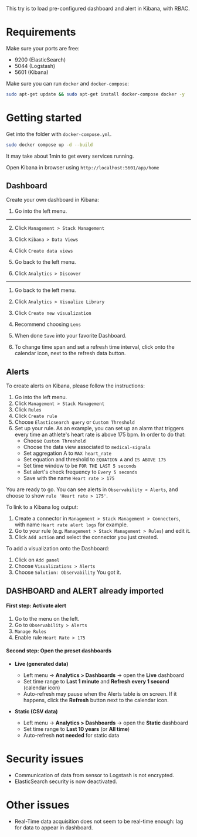 This try is to load pre-configured dashboard and alert in Kibana, with RBAC.

# Requirements

Make sure your ports are free:
* 9200 (ElasticSearch)
* 5044 (Logstash)
* 5601 (Kibana)

Make sure you can run `docker` and `docker-compose`:
```bash
sudo apt-get update && sudo apt-get install docker-compose docker -y
```

# Getting started

Get into the folder with `docker-compose.yml`.
```bash
sudo docker compose up -d --build
```
It may take about 1min to get every services running.

Open Kibana in browser using `http://localhost:5601/app/home`

## Dashboard

Create your own dashboard in Kibana:

1. Go into the left menu.
---
2. Click `Management > Stack Management`
3. Click `Kibana > Data Views`
4. Click `Create data views`

1. Go back to the left menu.
5. Click `Analytics > Discover`
---
1. Go back to the left menu.
5. Click `Analytics > Visualize Library`
6. Click `Create new visualization`
7. Recommend choosing `Lens`

8. When done `Save` into your favorite Dashboard.
9. To change time span and set a refresh time interval, click onto the calendar icon, next to the refresh data button.

## Alerts

To create alerts on Kibana, please follow the instructions:

1. Go into the left menu.
2. Click `Management > Stack Management`
3. Click `Rules`
4. Click `Create rule`
5. Choose `Elasticsearch query` or `Custom Threshold`
6. Set up your rule. As an example, you can set up an alarm that triggers every time an athlete's heart rate is above 175 bpm. In order to do that:
    - Choose `Custom Threshold`
    - Choose the data view associated to `medical-signals`
    - Set aggregation A to `MAX heart_rate`
    - Set equation and threshold to `EQUATION A` and `IS ABOVE 175`
    - Set time window to be `FOR THE LAST 5 seconds`
    - Set alert's check frequency to `Every 5 seconds`
    - Save with the name `Heart rate > 175`

You are ready to go.
You can see alerts in `Observability > Alerts`, and choose to show `rule 'Heart rate > 175'`.

To link to a Kibana log output:
1. Create a connector in `Management > Stack Management > Connectors`, with name `Heart rate alert logs` for example.
2. Go to your rule (e.g. `Management > Stack Management > Rules`) and edit it.
3. Click `Add action` and select the connector you just created.

To add a visualization onto the Dashboard:
1. Click on `Add panel`
2. Choose `Visualizations > Alerts`
3. Choose `Solution: Observability`
You got it.

## DASHBOARD and ALERT already imported

#### First step: Activate alert

1. Go to the menu on the left.
2. Go to `Observability > Alerts`
3. `Manage Rules`
4. Enable rule `Heart Rate > 175`

#### Second step: Open the preset dashboards

- **Live (generated data)**
  - Left menu → **Analytics > Dashboards** → open the **Live** dashboard
  - Set time range to **Last 1 minute** and **Refresh every 1 second** (calendar icon)
  - Auto-refresh may pause when the Alerts table is on screen. If it happens, click the **Refresh** button next to the calendar icon.

- **Static (CSV data)**
  - Left menu → **Analytics > Dashboards** → open the **Static** dashboard
  - Set time range to **Last 10 years** (or **All time**)
  - Auto-refresh **not needed** for static data

# Security issues

- Communication of data from sensor to Logstash is not encrypted.
- ElasticSearch security is now deactivated.

# Other issues

- Real-Time data acquisition does not seem to be real-time enough: lag for data to appear in dashboard.
